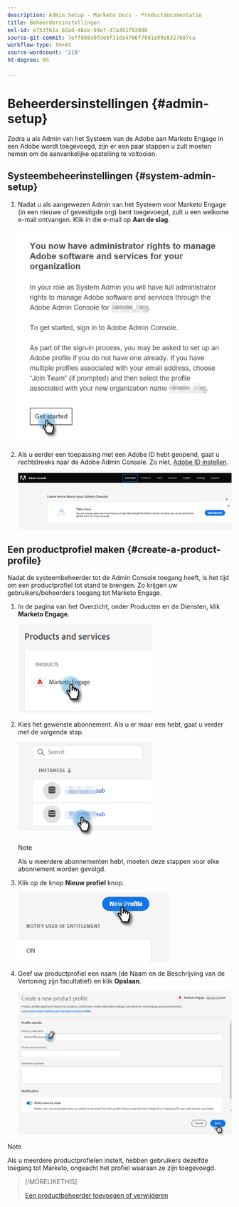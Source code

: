 ```yaml
---
description: Admin Setup - Marketo Docs - Productdocumentatie
title: Beheerdersinstellingen
exl-id: e753f61a-b2ad-4b2e-94e7-d7a391f030d8
source-git-commit: 7eff888c0fdebf31da4706f70d1e99e8327807ca
workflow-type: tm+mt
source-wordcount: '219'
ht-degree: 0%

---
```


# Beheerdersinstellingen {#admin-setup}

Zodra u als Admin van het Systeem van de Adobe aan Marketo Engage in een Adobe wordt toegevoegd, zijn er een paar stappen u zult moeten nemen om de aanvankelijke opstelling te voltooien.

## Systeembeheerinstellingen {#system-admin-setup}

1. Nadat u als aangewezen Admin van het Systeem voor Marketo Engage (in een nieuwe of gevestigde org) bent toegevoegd, zult u een welkome e-mail ontvangen. Klik in die e-mail op **Aan de slag**.

   ![](assets/admin-setup-1.png)

1. Als u eerder een toepassing met een Adobe ID hebt geopend, gaat u rechtstreeks naar de Adobe Admin Console. Zo niet, [Adobe ID instellen](https://helpx.adobe.com/manage-account/using/create-update-adobe-id.html).

   ![](assets/admin-setup-2.png)

## Een productprofiel maken {#create-a-product-profile}

Nadat de systeembeheerder tot de Admin Console toegang heeft, is het tijd om een productprofiel tot stand te brengen. Zo krijgen uw gebruikers/beheerders toegang tot Marketo Engage.

1. In de pagina van het Overzicht, onder Producten en de Diensten, klik **Marketo Engage**.

   ![](assets/admin-setup-3.png)

1. Kies het gewenste abonnement. Als u er maar een hebt, gaat u verder met de volgende stap.

   ![](assets/admin-setup-4.png)

   >[!NOTE]
   >
   >Als u meerdere abonnementen hebt, moeten deze stappen voor elke abonnement worden gevolgd.

1. Klik op de knop **Nieuw profiel** knop.

   ![](assets/admin-setup-5.png)

1. Geef uw productprofiel een naam (de Naam en de Beschrijving van de Vertoning zijn facultatief) en klik **Opslaan**.

   ![](assets/admin-setup-6.png)

>[!NOTE]
>
>Als u meerdere productprofielen instelt, hebben gebruikers dezelfde toegang tot Marketo, ongeacht het profiel waaraan ze zijn toegevoegd.

>[!MORELIKETHIS]
>
>[Een productbeheerder toevoegen of verwijderen](/help/marketo/product-docs/administration/marketo-with-adobe-identity/add-or-remove-a-product-admin.md)
